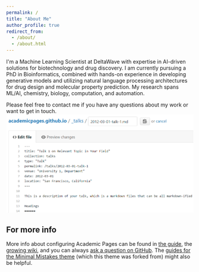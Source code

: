 ```yaml
---
permalink: /
title: "About Me"
author_profile: true
redirect_from: 
  - /about/
  - /about.html
---
```


I'm a Machine Learning Scientist at DeltaWave with expertise in AI-driven solutions for biotechnology and drug discovery. I am currently pursuing a PhD in Bioinformatics, combined with hands-on experience in developing generative models and utilizing natural language processing architectures for drug design and molecular property prediction. My research spans ML/AI, chemistry, biology, computation, and automation.

Please feel free to contact me if you have any questions about my work or want to get in touch.
![Editing a markdown file for a talk](/images/editing-talk.png)

For more info
------
More info about configuring Academic Pages can be found in [the guide](https://academicpages.github.io/markdown/), the [growing wiki](https://github.com/academicpages/academicpages.github.io/wiki), and you can always [ask a question on GitHub](https://github.com/academicpages/academicpages.github.io/discussions). The [guides for the Minimal Mistakes theme](https://mmistakes.github.io/minimal-mistakes/docs/configuration/) (which this theme was forked from) might also be helpful.
